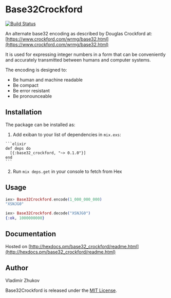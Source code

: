 # Base32Crockford
[![Build Status](https://travis-ci.org/voldy/base32_crockford.svg?branch=master)](https://travis-ci.org/voldy/base32_crockford)

An alternate base32 encoding as described by Douglas Crockford at: 
[https://www.crockford.com/wrmg/base32.html](https://www.crockford.com/wrmg/base32.html)

It is used for expressing integer numbers in a form that can be conveniently 
and accurately transmitted between humans and computer systems.


The encoding is designed to:

- Be human and machine readable
- Be compact
- Be error resistant
- Be pronounceable

## Installation

The package can be installed as:

  1. Add exiban to your list of dependencies in `mix.exs`:

    ```elixir
    def deps do
      [{:base32_crockford, "~> 0.1.0"}]
    end
    ```

  2. Run `mix deps.get` in your console to fetch from Hex


## Usage

```elixir
iex> Base32Crockford.encode(1_000_000_000)
"XSNJG0"

iex> Base32Crockford.decode("XSNJG0")
{:ok, 1000000000}
```
    
## Documentation
Hosted on [http://hexdocs.pm/base32_crockford/readme.html](http://hexdocs.pm/base32_crockford/readme.html)

## Author
Vladimir Zhukov

Base32Crockford is released under the [MIT License](https://github.com/voldy/base32_crockford/blob/master/LICENSE.txt).
